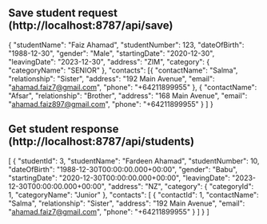 Save student request (http://localhost:8787/api/save)
----------------------------------------------------
{
"studentName": "Faiz Ahamad",
"studentNumber": 123,
"dateOfBirth": "1988-12-30",
"gender": "Male",
"startingDate": "2020-12-30",
"leavingDate": "2023-12-30",
"address": "ZIM",
"category": {
"categoryName": "SENIOR"
},
"contacts": [{
"contactName": "Salma",
"relationship": "Sister",
"address": "192 Main Avenue",
"email": "ahamad.faiz7@gmail.com",
"phone": "+64211899955"
},
{
"contactName": "Afsar",
"relationship": "Brother",
"address": "168 Main Avenue",
"email": "ahamad.faiz897@gmail.com",
"phone": "+64211899955"
}
]
}

Get student response (http://localhost:8787/api/students)
-----------------------
[
{
"studentId": 3,
"studentName": "Fardeen Ahamad",
"studentNumber": 10,
"dateOfBirth": "1988-12-30T00:00:00.000+00:00",
"gender": "Babu",
"startingDate": "2020-12-30T00:00:00.000+00:00",
"leavingDate": "2023-12-30T00:00:00.000+00:00",
"address": "NZ",
"category": {
"categoryId": 1,
"categoryName": "Junior"
},
"contacts": [
{
"contactId": 1,
"contactName": "Salma",
"relationship": "Sister",
"address": "192 Main Avenue",
"email": "ahamad.faiz7@gmail.com",
"phone": "+64211899955"
}
]
}
]
